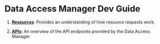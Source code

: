 # Data Access Manager Dev Guide

1. **[Resources](resources.md)**: Provides an understanding of how resource
   requests work.

1. **[APIs](apis.md)**: An overview of the API endpoints provided by the Data
   Access Manager.
